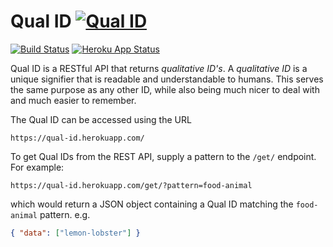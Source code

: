 # Qual ID [![Qual ID](https://img.shields.io/endpoint?url=https%3A%2F%2Fqual-id.herokuapp.com%2Fbadge-endpoint%2F)](https://github.com/gabrielbarker/qual-id)

[![Build Status](https://travis-ci.com/gabrielbarker/qual-id.svg?branch=main)](https://travis-ci.com/gabrielbarker/qual-id)
[![Heroku App Status](http://heroku-shields.herokuapp.com/qual-id)](https://qual-id.herokuapp.com)

Qual ID is a RESTful API that returns _qualitative ID's_. A _qualitative ID_ is a unique signifier that is readable and understandable to humans. This serves the same purpose as any other ID, while also being much nicer to deal with and much easier to remember.

The Qual ID can be accessed using the URL

```
https://qual-id.herokuapp.com/
```

To get Qual IDs from the REST API, supply a pattern to the `/get/` endpoint. For example:

```
https://qual-id.herokuapp.com/get/?pattern=food-animal
```

which would return a JSON object containing a Qual ID matching the `food-animal` pattern. e.g.

```json
{ "data": ["lemon-lobster"] }
```
